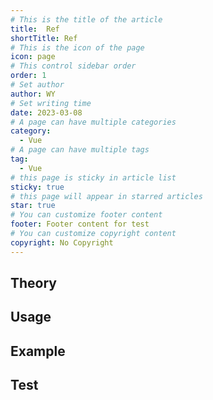 ```yaml
---
# This is the title of the article
title:  Ref
shortTitle: Ref
# This is the icon of the page
icon: page
# This control sidebar order
order: 1
# Set author
author: WY
# Set writing time
date: 2023-03-08
# A page can have multiple categories
category:
  - Vue
# A page can have multiple tags
tag:
  - Vue
# this page is sticky in article list
sticky: true
# this page will appear in starred articles
star: true
# You can customize footer content
footer: Footer content for test
# You can customize copyright content
copyright: No Copyright
---
```


<!-- more -->
## Theory

## Usage

## Example

## Test
